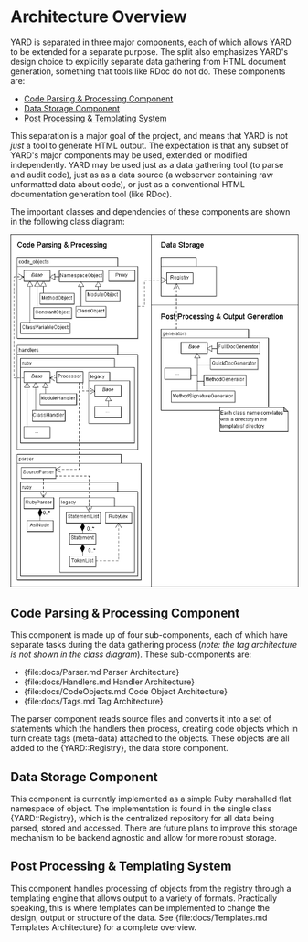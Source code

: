 Architecture Overview
=====================

YARD is separated in three major components, each of which allows YARD to be
extended for a separate purpose. The split also emphasizes YARD's design choice
to explicitly separate data gathering from HTML document generation, something
that tools like RDoc do not do. These components are:

* [Code Parsing & Processing Component](#parsing)
* [Data Storage Component](#storage)
* [Post Processing & Templating System](#templates)

This separation is a major goal of the project, and means that YARD is not *just*
a tool to generate HTML output. The expectation is that any subset of YARD's
major components may be used, extended or modified independently. YARD may be
used just as a data gathering tool (to parse and audit code), just as as a data
source (a webserver containing raw unformatted data about code), or just as a
conventional HTML documentation generation tool (like RDoc).

The important classes and dependencies of these components are shown in the
following class diagram:

![Overview Class Diagram](images/overview-class-diagram.png)

<a name="parsing"></a>
Code Parsing & Processing Component
-----------------------------------

This component is made up of four sub-components, each of which have separate
tasks during the data gathering process (*note: the tag architecture is not*
*shown in the class diagram*). These sub-components are:

  * {file:docs/Parser.md Parser Architecture}
  * {file:docs/Handlers.md Handler Architecture}
  * {file:docs/CodeObjects.md Code Object Architecture}
  * {file:docs/Tags.md Tag Architecture}

The parser component reads source files and converts it into a set of statements
which the handlers then process, creating code objects which in turn create tags
(meta-data) attached to the objects. These objects are all added to the {YARD::Registry},
the data store component.

<a name="storage"></a>
Data Storage Component
----------------------

This component is currently implemented as a simple Ruby marshalled flat namespace
of object. The implementation is found in the single class {YARD::Registry}, which
is the centralized repository for all data being parsed, stored and accessed. There
are future plans to improve this storage mechanism to be backend agnostic and allow
for more robust storage.

<a name="templates"></a>
Post Processing & Templating System
-----------------------------------

This component handles processing of objects from the registry through a templating
engine that allows output to a variety of formats. Practically speaking, this is
where templates can be implemented to change the design, output or structure of
the data. See {file:docs/Templates.md Templates Architecture} for a complete overview.